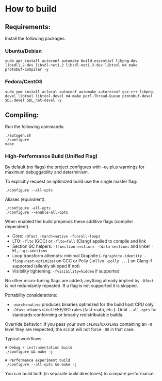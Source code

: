 # How to build

## Requirements:
Install the following packages:

### Ubuntu/Debian
```
sudo apt install autoconf automake build-essential libpng-dev libsdl1.2-dev libsdl-net1.2 libsdl-net1.2-dev libtool m4 make protobuf-compiler -y
```

### Fedora/CentOS
```
sudo yum install aclocal autoconf automake autoreconf gcc-c++ libpng-devel libtool libtool-devel m4 make perl-Thread-Queue protobuf-devel SDL-devel SDL_net-devel -y
```

## Compiling:
Run the following commands:
```
./autogen.sh
./configure
make
```

### High-Performance Build (Unified Flag)

By default (no flags) the project configures with `-O0` plus warnings for
maximum debuggability and determinism.

To explicitly request an optimized build use the single master flag:

```
./configure --all-opts
```

Aliases (equivalent):
```
./configure -all-opts
./configure --enable-all-opts
```

When enabled the build prepends these additive flags (compiler dependent):
* Core: `-Ofast -march=native -funroll-loops`
* LTO: `-flto` (GCC) or `-flto=full` (Clang) applied to compile and link
* Section GC helpers: `-ffunction-sections -fdata-sections` and linker `-Wl,--gc-sections`
* Loop transform attempts: minimal Graphite (`-fgraphite-identity -floop-nest-optimize`) on GCC or Polly (`-mllvm -polly ...`) on Clang if supported (silently skipped if not)
* Visibility tightening: `-fvisibility=hidden` if supported

No other micro-tuning flags are added; anything already implied by `-Ofast`
is not redundantly repeated. If a flag is not supported it is skipped.

Portability considerations:
* `-march=native` produces binaries optimized for the build host CPU only.
* `-Ofast` relaxes strict IEEE/ISO rules (fast-math, etc.). Omit `--all-opts`
  for standards-conforming or broadly redistributable builds.

Override behavior:
If you pass your own `CFLAGS`/`CXXFLAGS` containing an `-O` level they are
respected; the script will not force `-O0` in that case.

Typical workflows:
```
# Debug / instrumentation build
./configure && make -j

# Performance experiment build
./configure --all-opts && make -j
```

You can build both (in separate build directories) to compare performance.

